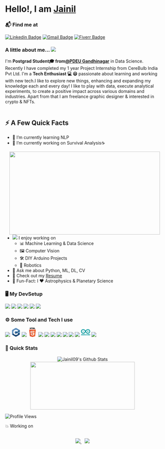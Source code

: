 <h1> Hello!, I am <a href="https://github.com/Defcon27">Jainil</a> </h1>
</h1>

### 📬 Find me at 
[![Linkedin Badge](https://img.shields.io/badge/-LinkedIn-blue?style=flat-square&logo=Linkedin&logoColor=white&link=https://https://www.linkedin.com/in/jainil091/)](https://www.linkedin.com/in/jainil091/)
[![Gmail Badge](https://img.shields.io/badge/-Gmail-d14836?style=flat-square&logo=Gmail&logoColor=white&link=mailto:pateljainil91@gmail.com)](mailto:pateljainil91@gmail.com)
[![Fiverr Badge](https://img.shields.io/badge/fiverr-1DBF73?style=flat-square&logo=fiverr&logoColor=white&link=https://www.fiverr.com/jainil09?up_rollout=true)](https://www.fiverr.com/jainil09?up_rollout=true)


### A little about me...  <img src="https://media.giphy.com/media/VgCDAzcKvsR6OM0uWg/giphy.gif" width="50"> 
I'm **Postgrad Student🎓 from[@PDEU Gandhinagar](https://pdpu.ac.in/)** in Data Science. Recently I have completed my 1 year Project Internship from CereBulb India Pvt Ltd. I'm a **Tech Enthusiast 💻 😃** passionate about learning and working with new tech.I like to explore new things, enhancing and expanding my knowledge each and every day! I like to play with data, execute analytical experiments, to create a positive impact across various domains and industries. Apart from that I am freelance graphic designer & interested in crypto & NFTs. <br/><br/>




## ⚡️ A Few Quick Facts

- 🔭 I’m currently learning NLP 
- 🌱 I’m currently working on Survival Analysis☕
<img width="490" height="270" src="https://user-images.githubusercontent.com/39823304/170814800-b87b173c-b0c2-4b50-b1e0-752e4521e6f4.gif" align=right>

- <img src="https://media.giphy.com/media/WUlplcMpOCEmTGBtBW/giphy.gif" width="30">  I enjoy working on
  - 📊 Machine Learning & Data Science
  - 🖼 Computer Vision
  - 🛠 DIY Arduino Projects
  - 🤖 Robotics
- 💬 Ask me about Python, ML, DL, CV
- 📙 Check out my [Resume]()
- 🎉 Fun-Fact: I ❤️ Astrophysics & Planetary Science




  
### 🖥️ My DevSetup
<img src="https://img.shields.io/badge/Legion-555555.svg?&style=flat-square&logo=Lenovo&logoColor=E2231A"> <img src="https://img.shields.io/badge/Windows-555555.svg?&style=flat-square&logo=windows&logoColor=0078D6"> <img src="https://img.shields.io/badge/Chrome-555555.svg?&style=flat-square&logo=google-chrome&logoColor=FABC0C"> <img src="https://img.shields.io/badge/Terminal-555555.svg?&style=flat-square&logo=powershell&logoColor=white"> <img src="https://img.shields.io/badge/Jupyter-555555.svg?&style=flat-square&logo=jupyter&logoColor=F37626"> <img src="https://img.shields.io/badge/GoogleColab-555555.svg?&style=flat-square&logo=googlecolab&logoColor=FF5733"> 

### ⚙️ Some Tool and Tech I use
<code><img height="30" src="https://avatars0.githubusercontent.com/u/1525981?s=200&v=4"></code>
<code><img height="30" src="https://raw.githubusercontent.com/github/explore/80688e429a7d4ef2fca1e82350fe8e3517d3494d/topics/cpp/cpp.png"></code>
<code><img height="30" src="https://avatars3.githubusercontent.com/u/9950313?s=200&v=4"></code>
<code><img height="30" src="https://raw.githubusercontent.com/github/explore/80688e429a7d4ef2fca1e82350fe8e3517d3494d/topics/html/html.png"></code>
<code><img height="30" src="https://avatars1.githubusercontent.com/u/1517864?s=200&v=4"></code>
<code><img height="30" src="https://avatars1.githubusercontent.com/u/2918581?s=200&v=4"></code>
<code><img height="30" src="https://avatars3.githubusercontent.com/u/18133?s=200&v=4"></code>
<code><img height="30" src="https://avatars1.githubusercontent.com/u/5009934?s=200&v=4"></code>
<code><img height="30" src="https://avatars0.githubusercontent.com/u/365630?s=88&v=4"></code>
<code><img height="30" src="https://avatars.githubusercontent.com/u/15658638"></code>
<code><img height="30" src="https://avatars.githubusercontent.com/u/34455048"></code>
<code><img height="30" src="https://github.com/devicons/devicon/blob/v2.15.1/icons/arduino/arduino-original-wordmark.svg"></code>
<code><img height="30" src="https://avatars2.githubusercontent.com/u/1728152?s=200&v=4"></code>  


### 🚀 Quick Stats
<p align="center">
<img width="450" align="center" src="https://github-readme-stats.vercel.app/api?username=Jainil09&show_icons=true&line_height=21&theme=darcula" alt="Jainil09's Github Stats" />
<img width="340" height="155" align="center" 
     src="https://github-readme-stats.vercel.app/api/top-langs/?username=Jainil09&langs_count=6&hide=handlebars,jupyter notebook,css&theme=darcula&line_height=27&layout=compact" />
</p>


![Profile Views](https://komarev.com/ghpvc/?username=Jainil09)


<summary> 💥 Working on </summary>
<br>
<p align="center">
<a href="https://github.com/Jainil09/MachineLearning">
<img src="https://github-readme-stats.vercel.app/api/pin/?username=Jainil09&repo=MachineLearning&show_owner=true&theme=react" />
</a>&ensp;
<a href="https://github.com/jainil09/DeepLearning">
<img src="https://github-readme-stats.vercel.app/api/pin/?username=Jainil09&repo=DeepLearning&show_owner=true&theme=react" />
</a>
</p>




<!--
**Defcon27/Defcon27** is a ✨ _special_ ✨ repository because its `README.md` (this file) appears on your GitHub profile.

pic on right
<img height="270" src="sss.svg" align=right>

 
views
![Profile Views](https://komarev.com/ghpvc/?username=Defcon27)
[![HitCount](http://hits.dwyl.com/Defcon27/.svg)](http://hits.dwyl.com/Defcon27)


social modded badge
<a href="https://www.linkedin.com/in/michael-hoffmann-3b8933b1"><img src="https://img.shields.io/badge/linkedin-%230077B5.svg?&style=for-the-badge&logo=linkedin&logoColor=white" height=25></a>


language badges:
![Python](https://img.shields.io/badge/Python-FECE00?style=flat&logo=Python&logoColor=3776AB)
![C](https://img.shields.io/badge/C-00599C?style=flat&logo=c)
![C++](https://img.shields.io/badge/C++-00599C?style=flat&logo=c%2b%2b)

![HTML5](https://img.shields.io/badge/HTML5-E34F26?style=flat&logo=html5&logoColor=white)
![CSS3](https://img.shields.io/badge/CSS3-1572B6?style=flat&logo=css3)
![Bootstrap](https://img.shields.io/badge/Bootstrap-563D7C?style=flat&logo=bootstrap)
![JavaScript](https://img.shields.io/badge/JavaScript-555555?style=flat&logo=javascript)
![Nodejs](https://img.shields.io/badge/Nodejs-555555?style=flat&logo=Node.js)
![MongoDB](https://img.shields.io/badge/MongoDB-555555?style=flat&logo=mongodb)

![Git](https://img.shields.io/badge/Git-555555?style=flat-square&logo=git)
![GitHub](https://img.shields.io/badge/GitHub-181717?style=flat-square&logo=github)


-->

